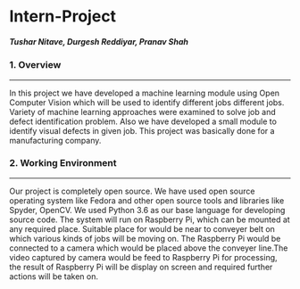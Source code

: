# Intern-Project
##### Tushar Nitave, Durgesh Reddiyar, Pranav Shah

### 1. Overview
___
<p>In this project we have developed a machine learning module using Open Computer Vision which will be used to identify different jobs different jobs. Variety of machine learning approaches were examined to solve job and defect identification problem. Also we have developed a small module to identify visual defects in given job. This project was basically done for a manufacturing company.</p>

### 2. Working Environment
___
<p>Our project is completely open source. We have used open source operating system like Fedora and other open source tools and libraries like Spyder, OpenCV. We used Python 3.6 as our base language for developing source code.  The system will run on Raspberry Pi, which can be mounted at any required place. Suitable place for would be near to conveyer belt on which various kinds of jobs will be moving on. The Raspberry Pi would be connected to a camera which would be placed above the conveyer line.The video captured by camera would be feed to Raspberry Pi for processing, the result of Raspberry Pi will be display on screen and required further actions will be taken on.</p>
